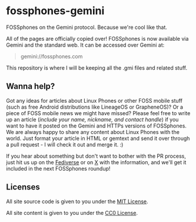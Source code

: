 # fossphones-gemini

FOSSphones on the Gemini protocol. Because we're cool like that. 

All of the pages are officially copied over! FOSSphones is now available via Gemini and the standard web. It can be accessed over Gemini at: 

> gemini://fossphones.com

This repository is where I will be keeping all the .gmi files and related stuff. 

## Wanna help?

Got any ideas for articles about Linux Phones or other FOSS mobile stuff (such as free Android distributions like LineageOS or GrapheneOS)? Or a piece of FOSS mobile news we might have missed? Please feel free to write up an article (*include your name, nickname, and contact handle*) if you want to have it posted on the Gemini and HTTPs versions of FOSSphones. We are always happy to share any content about Linux Phones with the world. Just format your article in HTML or gemtext and send it over through a pull request - I will check it out and merge it. :) 

If you hear about something but don't want to bother with the PR process, just hit us up on the [Fediverse](https://neighborli.xyz/@FOSSphones) or on [X](https://x.com/FSphones) with the information, and we'll get it included in the next FOSSphones roundup!

## Licenses

All site source code is given to you under the [MIT License](https://opensource.org/license/mit).

All site content is given to you under the [CC0 License](https://creativecommons.org/public-domain/cc0/).

